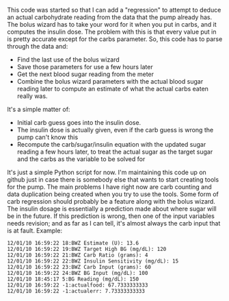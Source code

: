 This code was started so that I can add a "regression" to attempt to deduce an actual carbohydrate reading from the data that the pump already has.  The bolus wizard has to take your word for it when you put in carbs, and it computes the insulin dose.  The problem with this is that every value put in is pretty accurate except for the carbs parameter.  So, this code has to parse through the data and:

* Find the last use of the bolus wizard
* Save those parameters for use a few hours later
* Get the next blood sugar reading from the meter
* Combine the bolus wizard parameters with the actual blood sugar reading later to compute an estimate of what the actual carbs eaten really was.

It's a simple matter of:

* Initial carb guess goes into the insulin dose.
* The insulin dose is actually given, even if the carb guess is wrong the pump can't know this
* Recompute the carb/sugar/insulin equation with the updated sugar reading a few hours later, to treat the actual sugar as the target sugar and the carbs as the variable to be solved for

It's just a simple Python script for now.  I'm maintaining this code up on github just in case there is somebody else that wants to start creating tools for the pump.  The main problems I have right now are carb counting and data duplication being created when you try to use the tools.  Some form of carb regression should probably be a feature along with the bolus wizard.  The insulin dosage is essentially a prediction made about where sugar will be in the future.  If this prediction is wrong, then one of the input variables needs revision; and as far as I can tell, it's almost always the carb input that is at fault.
Example:

    12/01/10 16:59:22 18:BWZ Estimate (U): 13.6
    12/01/10 16:59:22 19:BWZ Target High BG (mg/dL): 120
    12/01/10 16:59:22 21:BWZ Carb Ratio (grams): 4
    12/01/10 16:59:22 22:BWZ Insulin Sensitivity (mg/dL): 15
    12/01/10 16:59:22 23:BWZ Carb Input (grams): 60
    12/01/10 16:59:22 24:BWZ BG Input (mg/dL): 100
    12/01/10 18:45:17 5:BG Reading (mg/dL): 150
    12/01/10 16:59:22 -1:actualfood: 67.7333333333
    12/01/10 16:59:22 -1:actualerr: 7.73333333333


